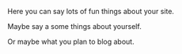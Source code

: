 Here you can say lots of fun things about your site.

Maybe say a some things about yourself.

Or maybe what you plan to blog about.